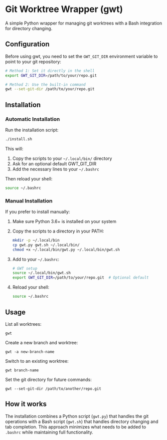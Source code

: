 # Git Worktree Wrapper (gwt)

A simple Python wrapper for managing git worktrees with a Bash integration for directory changing.

## Configuration

Before using gwt, you need to set the `GWT_GIT_DIR` environment variable to point to your git repository:

```bash
# Method 1: Set it directly in the shell
export GWT_GIT_DIR=/path/to/your/repo.git

# Method 2: Use the built-in command
gwt --set-git-dir /path/to/your/repo.git
```

## Installation

### Automatic Installation

Run the installation script:

```bash
./install.sh
```

This will:
1. Copy the scripts to your `~/.local/bin/` directory
2. Ask for an optional default GWT_GIT_DIR
3. Add the necessary lines to your `~/.bashrc`

Then reload your shell:
```bash
source ~/.bashrc
```

### Manual Installation

If you prefer to install manually:

1. Make sure Python 3.6+ is installed on your system

2. Copy the scripts to a directory in your PATH:
   ```bash
   mkdir -p ~/.local/bin
   cp gwt.py gwt.sh ~/.local/bin/
   chmod +x ~/.local/bin/gwt.py ~/.local/bin/gwt.sh
   ```

3. Add to your `~/.bashrc`:
   ```bash
   # GWT setup
   source ~/.local/bin/gwt.sh
   export GWT_GIT_DIR=/path/to/your/repo.git  # Optional default
   ```

4. Reload your shell:
   ```bash
   source ~/.bashrc
   ```

## Usage

List all worktrees:
```
gwt
```

Create a new branch and worktree:
```
gwt -a new-branch-name
```

Switch to an existing worktree:
```
gwt branch-name
```

Set the git directory for future commands:
```
gwt --set-git-dir /path/to/another/repo.git
```

## How it works

The installation combines a Python script (`gwt.py`) that handles the git operations with a Bash script (`gwt.sh`) that handles directory changing and tab completion. This approach minimizes what needs to be added to `.bashrc` while maintaining full functionality.